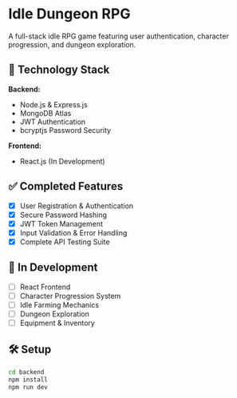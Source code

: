# Idle Dungeon RPG

A full-stack idle RPG game featuring user authentication, character progression, and dungeon exploration.

## 🚀 Technology Stack

**Backend:**
- Node.js & Express.js
- MongoDB Atlas
- JWT Authentication
- bcryptjs Password Security

**Frontend:**
- React.js (In Development)

## ✅ Completed Features

- [x] User Registration & Authentication
- [x] Secure Password Hashing  
- [x] JWT Token Management
- [x] Input Validation & Error Handling
- [x] Complete API Testing Suite

## 🔄 In Development

- [ ] React Frontend
- [ ] Character Progression System
- [ ] Idle Farming Mechanics
- [ ] Dungeon Exploration
- [ ] Equipment & Inventory

## 🛠️ Setup

```bash
cd backend
npm install
npm run dev